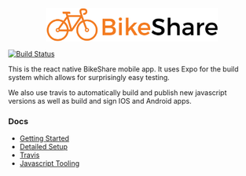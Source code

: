<p align="center"><img width="350px" src ="https://raw.githubusercontent.com/rit-bikeshare/mobile-app/master/img/logo.png" /></p>


[![Build Status](https://travis-ci.org/rit-bikeshare/mobile-app.svg?branch=master)](https://travis-ci.org/rit-bikeshare/mobile-app)

This is the react native BikeShare mobile app.
It uses Expo for the build system which allows for surprisingly easy testing.

We also use travis to automatically build and publish new javascript versions as well as build and sign IOS and Android apps.

### Docs
- [Getting Started](.docs/getting-started.md)
- [Detailed Setup](.docs/setup.md)
- [Travis](.docs/travis.md)
- [Javascript Tooling](.docs/tooling.md)
